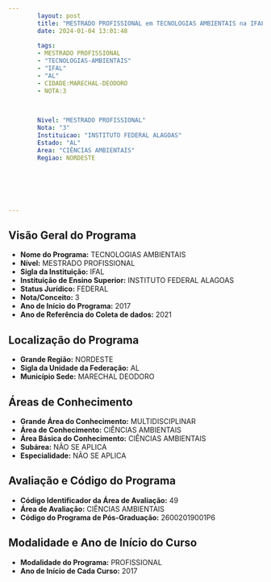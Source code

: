 ```yaml
---
        layout: post
        title: "MESTRADO PROFISSIONAL em TECNOLOGIAS AMBIENTAIS na IFAL  "
        date: 2024-01-04 13:01:48
     
        tags:
        - MESTRADO PROFISSIONAL
        - "TECNOLOGIAS-AMBIENTAIS"
        - "IFAL"
        - "AL"
        - CIDADE:MARECHAL-DEODORO
        - NOTA:3
        
       

        Nivel: "MESTRADO PROFISSIONAL"
        Nota: "3"
        Instituicao: "INSTITUTO FEDERAL ALAGOAS"
        Estado: "AL"
        Area: "CIÊNCIAS AMBIENTAIS"
        Regiao: NORDESTE
        
        
        
        
        
        
---
```

## Visão Geral do Programa
- **Nome do Programa:** TECNOLOGIAS AMBIENTAIS
- **Nível:** MESTRADO PROFISSIONAL
- **Sigla da Instituição:** IFAL
- **Instituição de Ensino Superior:** INSTITUTO FEDERAL ALAGOAS
- **Status Jurídico:** FEDERAL
- **Nota/Conceito:** 3
- **Ano de Início do Programa:** 2017
- **Ano de Referência do Coleta de dados:** 2021

## Localização do Programa
- **Grande Região:** NORDESTE
- **Sigla da Unidade da Federação:** AL
- **Município Sede:** MARECHAL DEODORO

## Áreas de Conhecimento
- **Grande Área do Conhecimento:** MULTIDISCIPLINAR
- **Área de Conhecimento:** CIÊNCIAS AMBIENTAIS
- **Área Básica do Conhecimento:** CIÊNCIAS AMBIENTAIS
- **Subárea:** NÃO SE APLICA
- **Especialidade:** NÃO SE APLICA

## Avaliação e Código do Programa
- **Código Identificador da Área de Avaliação:** 49
- **Área de Avaliação:** CIÊNCIAS AMBIENTAIS
- **Código do Programa de Pós-Graduação:** 26002019001P6


## Modalidade e Ano de Início do Curso
- **Modalidade do Programa:** PROFISSIONAL
- **Ano de Início de Cada Curso:** 2017
